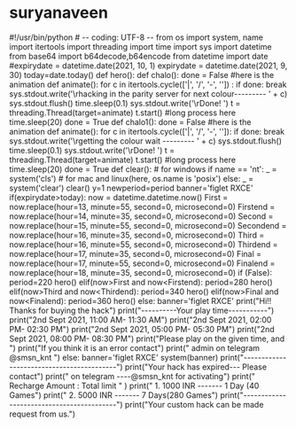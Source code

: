# suryanaveen
#!/usr/bin/python # -- coding: UTF-8 -- from os import system, name import itertools import threading import time import sys import datetime from base64 import b64decode,b64encode from datetime import date #expirydate = datetime.date(2021, 10, 1) expirydate = datetime.date(2021, 9, 30) today=date.today() def hero(): def chalo(): done = False #here is the animation def animate(): for c in itertools.cycle(['|', '/', '-', '\']) : if done: break sys.stdout.write('\rhacking in the parity server for next colour--------- ' + c) sys.stdout.flush() time.sleep(0.1) sys.stdout.write('\rDone! ') t = threading.Thread(target=animate) t.start() #long process here time.sleep(20) done = True def chalo1(): done = False #here is the animation def animate(): for c in itertools.cycle(['|', '/', '-', '\']): if done: break sys.stdout.write('\rgetting the colour wait --------- ' + c) sys.stdout.flush() time.sleep(0.1) sys.stdout.write('\rDone! ') t = threading.Thread(target=animate) t.start() #long process here time.sleep(20) done = True def clear(): # for windows if name == 'nt': _ = system('cls') # for mac and linux(here, os.name is 'posix') else: _ = system('clear') clear() y=1 newperiod=period banner='figlet RXCE' if(expirydate>today): now = datetime.datetime.now() First = now.replace(hour=13, minute=55, second=0, microsecond=0) Firstend = now.replace(hour=14, minute=35, second=0, microsecond=0) Second = now.replace(hour=15, minute=55, second=0, microsecond=0) Secondend = now.replace(hour=16, minute=35, second=0, microsecond=0) Third = now.replace(hour=16, minute=55, second=0, microsecond=0) Thirdend = now.replace(hour=17, minute=35, second=0, microsecond=0) Final = now.replace(hour=17, minute=55, second=0, microsecond=0) Finalend = now.replace(hour=18, minute=35, second=0, microsecond=0) if (False): period=220 hero() elif(now>First and now&lt;Firstend): period=280 hero() elif(now>Third and now&lt;Thirdend): period=340 hero() elif(now>Final and now&lt;Finalend): period=360 hero() else: banner='figlet RXCE' print("Hi!! Thanks for buying the hack") print("----------Your play time-----------") print("2nd Sept 2021, 11:00 AM- 11:30 AM") print("2nd Sept 2021, 02:00 PM- 02:30 PM") print("2nd Sept 2021, 05:00 PM- 05:30 PM") print("2nd Sept 2021, 08:00 PM- 08:30 PM") print("Please play on the given time, and ") print("If you think it is an error contact") print(" admin on telegram @smsn_knt ") else: banner='figlet RXCE' system(banner) print("------------------------------------------") print("Your hack has expired--- Please contact") print(" on telegram ----@smsn_knt for activating") print(" Recharge Amount : Total limit " ) print(" 1. 1000 INR ------- 1 Day (40 Games") print(" 2. 5000 INR ------- 7 Days(280 Games") print("------------------------------------------") print("Your custom hack can be made request from us.")
